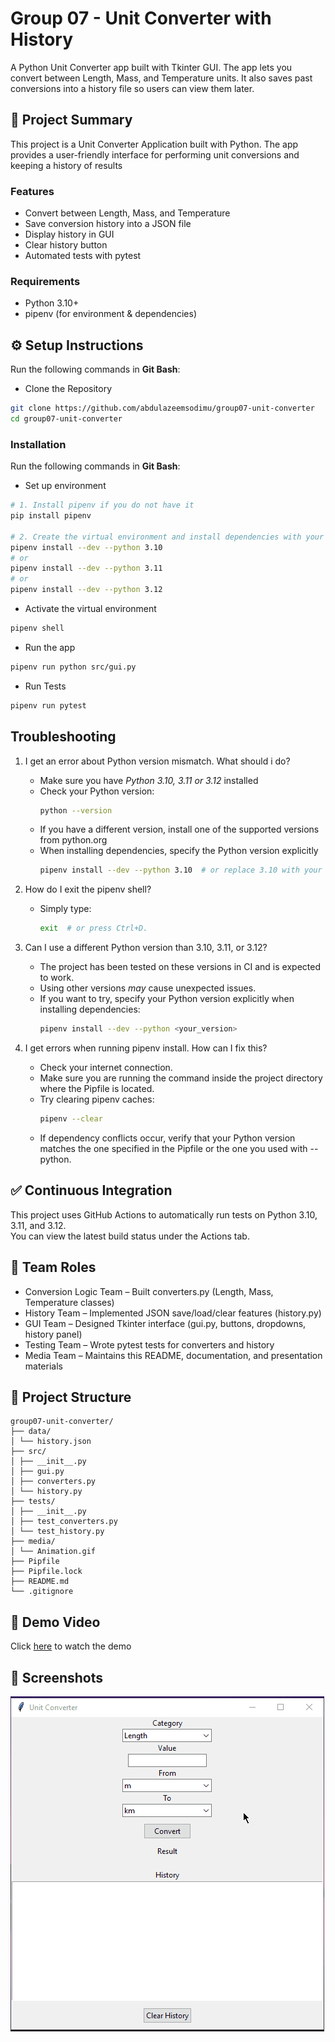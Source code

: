 # **Group 07 - Unit Converter with History**
A Python Unit Converter app built with Tkinter GUI.
The app lets you convert between Length, Mass, and Temperature units.
It also saves past conversions into a history file so users can view them later.

##  📖 Project Summary
This project is a Unit Converter Application built with Python.
The app provides a user-friendly interface for performing unit conversions and keeping a history of results

### Features
* Convert between Length, Mass, and Temperature
* Save conversion history into a JSON file
* Display history in GUI
* Clear history button
* Automated tests with pytest

### Requirements
- Python 3.10+
- pipenv (for environment & dependencies)

##  ⚙️ Setup Instructions
Run the following commands in **Git Bash**:

* Clone the Repository
```bash
git clone https://github.com/abdulazeemsodimu/group07-unit-converter
cd group07-unit-converter
```

### Installation
Run the following commands in **Git Bash**:

* Set up environment
```bash
# 1. Install pipenv if you do not have it
pip install pipenv

# 2. Create the virtual environment and install dependencies with your Python version (3.10, 3.11, 3.12)
pipenv install --dev --python 3.10
# or
pipenv install --dev --python 3.11
# or
pipenv install --dev --python 3.12
```

* Activate the virtual environment
```bash
pipenv shell
```

* Run the app
```bash
pipenv run python src/gui.py
```

* Run Tests
```bash
pipenv run pytest
```

## Troubleshooting
1. I get an error about Python version mismatch. What should i do?
    - Make sure you have *Python 3.10, 3.11 or 3.12* installed
    - Check your Python version:
      ```bash
      python --version
      ```
    - If you have a different version, install one of the supported versions from python.org
    - When installing dependencies, specify the Python version explicitly
      ```bash
      pipenv install --dev --python 3.10  # or replace 3.10 with your installed version (3.11 or 3.12).
      ```
2. How do I exit the pipenv shell?
    - Simply type:
      ```bash 
      exit  # or press Ctrl+D.
      ```
      
3. Can I use a different Python version than 3.10, 3.11, or 3.12?
    - The project has been tested on these versions in CI and is expected to work.
    - Using other versions *may* cause unexpected issues.
    - If you want to try, specify your Python version explicitly when installing dependencies:
      ```bash
      pipenv install --dev --python <your_version>
      ```
4. I get errors when running pipenv install. How can I fix this?
    - Check your internet connection.
    - Make sure you are running the command inside the project directory where the Pipfile is located.
    - Try clearing pipenv caches:
      ```bash
      pipenv --clear
      ```
    - If dependency conflicts occur, verify that your Python version matches the one specified in the Pipfile or the one you used with --python.

## ✅ Continuous Integration
This project uses GitHub Actions to automatically run tests on Python 3.10, 3.11, and 3.12.  
You can view the latest build status under the Actions tab.

## 👥 Team Roles
* Conversion Logic Team – Built converters.py (Length, Mass, Temperature classes)
* History Team – Implemented JSON save/load/clear features (history.py)
* GUI Team – Designed Tkinter interface (gui.py, buttons, dropdowns, history panel)
* Testing Team – Wrote pytest tests for converters and history
* Media Team – Maintains this README, documentation, and presentation materials

## 📂 Project Structure 
```
group07-unit-converter/
├── data/
│ └── history.json
├── src/
│ ├── __init__.py
│ ├── gui.py
│ ├── converters.py
│ └── history.py
├── tests/
│ ├── __init__.py
│ ├── test_converters.py
│ └── test_history.py
├── media/
│ └── Animation.gif
├── Pipfile
├── Pipfile.lock
├── README.md
└── .gitignore
```

## 🎥 Demo Video
Click [here](https://drive.google.com/file/d/1BpxtfVRoPZvzqM82a3CIgORrWzJjYE1N/view) to watch the demo

## 📸 Screenshots
![App Screenshot](media/Animation.gif)
